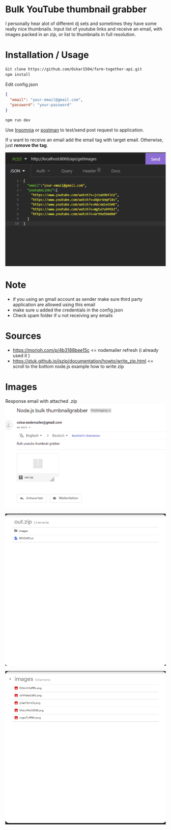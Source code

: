 # Bulk YouTube thumbnail grabber
I personally hear alot of different dj sets and sometimes they have some really nice thumbnails.
Input list of youtube links and receive an email, with images packed in an zip, or list to thumbnails in full resolution.

# Installation / Usage
```bash
Git clone https://github.com/Oskar1504/farm-together-api.git
npm install
```
Edit config.json
```json
{
  "email": "your-email@gmail.com",
  "password": "your-password"
}
```
```bash
npm run dev
```
Use [Insomnia](https://insomnia.rest/download) or [postman](https://www.postman.com/downloads/) to test/send post request to application.

If u want to receive an email add the email tag with target email.
Otherwise, just **remove the tag**.

![img_1.png](img_1.png)

# Note
* if you using an gmail account as sender make sure third party application are allowed using this email
* make sure u added the credentials in the config.json
* Check spam folder if u not receiving any emails

# Sources
* https://morioh.com/p/4b3188bee15c  <= nodemailer refresh (i already used it )
* https://stuk.github.io/jszip/documentation/howto/write_zip.html <= scroll to the bottom node.js example how to write zip

# Images
Response email with attached .zip
![img.png](img_4.png)

![img_2.png](img_2.png)

![img_3.png](img_3.png)